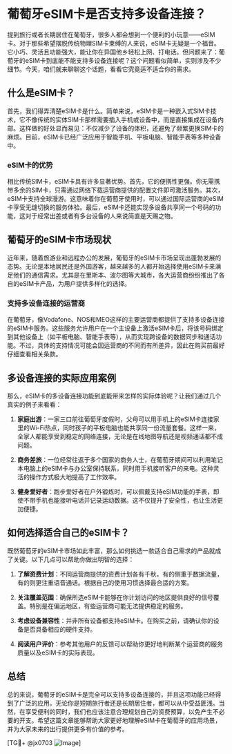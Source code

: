 # 葡萄牙eSIM卡是否支持多设备连接？

提到旅行或者长期居住在葡萄牙，很多人都会想到一个便利的小玩意——eSIM卡。对于那些希望摆脱传统物理SIM卡束缚的人来说，eSIM卡无疑是一个福音。它小巧、灵活且功能强大，能让你在异国他乡轻松上网、打电话。但问题来了：葡萄牙的eSIM卡到底能不能支持多设备连接呢？这个问题看似简单，实则涉及不少细节。今天，咱们就来聊聊这个话题，看看它究竟适不适合你的需求。

## 什么是eSIM卡？

首先，我们得弄清楚eSIM卡是什么。简单来说，eSIM卡是一种嵌入式SIM卡技术，它不像传统的实体SIM卡那样需要插入手机或设备中，而是直接集成在设备内部。这样做的好处显而易见：不仅减少了设备的体积，还避免了频繁更换SIM卡的麻烦。目前，eSIM卡已经广泛应用于智能手机、平板电脑、智能手表等多种设备中。

### eSIM卡的优势

相比传统SIM卡，eSIM卡具有许多显著优势。首先，它的便携性更强。你无需携带多余的SIM卡，只需通过网络下载运营商提供的配置文件即可激活服务。其次，eSIM卡支持全球漫游。这意味着你在葡萄牙使用时，可以通过国际运营商的eSIM卡享受无缝切换的服务体验。最后，eSIM卡还能实现多设备共享同一个号码的功能，这对于经常出差或者有多台设备的人来说简直是天赐之物。

## 葡萄牙的eSIM卡市场现状

近年来，随着旅游业和远程办公的发展，葡萄牙的eSIM卡市场呈现出蓬勃发展的态势。无论是本地居民还是外国游客，越来越多的人都开始选择使用eSIM卡来满足他们的通信需求。尤其是在里斯本、波尔图等大城市，各大运营商纷纷推出了各自的eSIM卡产品，为用户提供多样化的选择。

### 支持多设备连接的运营商

在葡萄牙，像Vodafone、NOS和MEO这样的主要运营商都提供了支持多设备连接的eSIM卡服务。这些服务允许用户在一个主设备上激活eSIM卡后，将该号码绑定到其他设备上（如平板电脑、智能手表等），从而实现跨设备的数据同步和通话功能。不过，具体的支持情况可能会因运营商的不同而有所差异，因此在购买前最好仔细查看相关条款。

## 多设备连接的实际应用案例

那么，eSIM卡的多设备连接功能到底能带来怎样的实际体验呢？让我们通过几个真实的例子来看看：

1. **家庭出游**：一家三口前往葡萄牙度假时，父母可以用手机上的eSIM卡连接家里的Wi-Fi热点，同时孩子的平板电脑也能共享同一份流量套餐。这样一来，全家人都能享受到稳定的网络连接，无论是在线地图导航还是视频通话都不成问题。
   
2. **商务差旅**：一位经常往返于多个国家的商务人士，在葡萄牙期间可以利用笔记本电脑上的eSIM卡与办公室保持联系，同时用手机接听客户的来电。这种灵活的操作方式极大地提高了工作效率。

3. **健身爱好者**：跑步爱好者在户外锻炼时，可以佩戴支持eSIM功能的手表，即使不带手机也能接听电话并记录运动数据。这不仅提升了安全性，也让生活更加便捷。

## 如何选择适合自己的eSIM卡？

既然葡萄牙的eSIM卡市场如此丰富，那么如何挑选一款适合自己需求的产品就成了关键。以下几点可以帮助你做出明智的选择：

1. **了解资费计划**：不同运营商提供的资费计划各有千秋，有的侧重于数据流量，有的则更注重语音通话。根据自己的使用习惯选择最合适的方案。

2. **关注覆盖范围**：确保所选eSIM卡能够在你计划访问的地区提供良好的信号覆盖。特别是在偏远地区，有些运营商可能无法提供稳定的服务。

3. **考虑设备兼容性**：并非所有设备都支持eSIM卡。在购买之前，请确认你的设备是否具备相应的硬件支持。

4. **阅读用户评价**：参考其他用户的反馈可以帮助你更好地判断某个运营商的服务质量以及eSIM卡的实际表现。

## 总结

总的来说，葡萄牙的eSIM卡是完全可以支持多设备连接的，并且这项功能已经得到了广泛的应用。无论你是短期旅行者还是长期居住者，都可以从中受益匪浅。当然，在享受便利的同时，我们也应该注意合理规划自己的资费预算，以免产生不必要的开支。希望这篇文章能够帮助大家更好地理解eSIM卡在葡萄牙的应用场景，并为大家未来的出行提供更多有价值的参考。

[TG💪+ @jx0703 ![Image](https://github.com/user-attachments/assets/dbca1d08-cadb-493c-b0ec-ad6f7a83f270)]